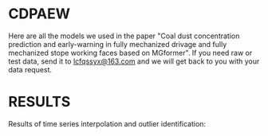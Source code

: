# CDPAEW
Here are all the models we used in the paper "Coal dust concentration prediction and early-warning in fully mechanized drivage and fully mechanized stope working faces based on MGformer". If you need raw or test data, send it to lcfqssyx@163.com and we will get back to you with your data request.
# RESULTS
Results of time series interpolation and outlier identification:

